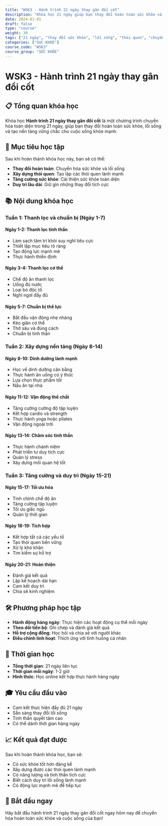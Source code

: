 ```yaml
---
title: "WSK3 - Hành trình 21 ngày thay gân đổi cốt"
description: "Khóa học 21 ngày giúp bạn thay đổi hoàn toàn sức khỏe và lối sống"
date: 2024-01-01
draft: false
type: "course"
weight: 30
tags: ["21 ngày", "thay đổi sức khỏe", "lối sống", "thói quen", "chuyển hóa"]
categories: ["SUC-KHOE"]
course_code: "WSK3"
course_group: "SỨC KHỎE"
---
```


# WSK3 - Hành trình 21 ngày thay gân đổi cốt

## 📋 Tổng quan khóa học

Khóa học **Hành trình 21 ngày thay gân đổi cốt** là một chương trình chuyển hóa toàn diện trong 21 ngày, giúp bạn thay đổi hoàn toàn sức khỏe, lối sống và tạo nền tảng vững chắc cho cuộc sống khỏe mạnh.

## 🎯 Mục tiêu học tập

Sau khi hoàn thành khóa học này, bạn sẽ có thể:

- **Thay đổi hoàn toàn**: Chuyển hóa sức khỏe và lối sống
- **Xây dựng thói quen**: Tạo lập các thói quen lành mạnh
- **Tăng cường sức khỏe**: Cải thiện sức khỏe toàn diện
- **Duy trì lâu dài**: Giữ gìn những thay đổi tích cực

## 📚 Nội dung khóa học

### Tuần 1: Thanh lọc và chuẩn bị (Ngày 1-7)

#### Ngày 1-2: Thanh lọc tinh thần
- Làm sạch tâm trí khỏi suy nghĩ tiêu cực
- Thiết lập mục tiêu rõ ràng
- Tạo động lực mạnh mẽ
- Thực hành thiền định

#### Ngày 3-4: Thanh lọc cơ thể
- Chế độ ăn thanh lọc
- Uống đủ nước
- Loại bỏ độc tố
- Nghỉ ngơi đầy đủ

#### Ngày 5-7: Chuẩn bị thể lực
- Bắt đầu vận động nhẹ nhàng
- Kéo giãn cơ thể
- Thở sâu và đúng cách
- Chuẩn bị tinh thần

### Tuần 2: Xây dựng nền tảng (Ngày 8-14)

#### Ngày 8-10: Dinh dưỡng lành mạnh
- Học về dinh dưỡng cân bằng
- Thực hành ăn uống có ý thức
- Lựa chọn thực phẩm tốt
- Nấu ăn tại nhà

#### Ngày 11-12: Vận động thể chất
- Tăng cường cường độ tập luyện
- Kết hợp cardio và strength
- Thực hành yoga hoặc pilates
- Vận động ngoài trời

#### Ngày 13-14: Chăm sóc tinh thần
- Thực hành chánh niệm
- Phát triển tư duy tích cực
- Quản lý stress
- Xây dựng mối quan hệ tốt

### Tuần 3: Tăng cường và duy trì (Ngày 15-21)

#### Ngày 15-17: Tối ưu hóa
- Tinh chỉnh chế độ ăn
- Tăng cường tập luyện
- Tối ưu giấc ngủ
- Quản lý thời gian

#### Ngày 18-19: Tích hợp
- Kết hợp tất cả các yếu tố
- Tạo thói quen bền vững
- Xử lý khó khăn
- Tìm kiếm sự hỗ trợ

#### Ngày 20-21: Hoàn thiện
- Đánh giá kết quả
- Lập kế hoạch dài hạn
- Cam kết duy trì
- Chia sẻ kinh nghiệm

## 🛠️ Phương pháp học tập

- **Hành động hàng ngày**: Thực hiện các hoạt động cụ thể mỗi ngày
- **Theo dõi tiến bộ**: Ghi chép và đánh giá kết quả
- **Hỗ trợ cộng đồng**: Học hỏi và chia sẻ với người khác
- **Điều chỉnh linh hoạt**: Thích ứng với tình huống cá nhân

## 📅 Thời gian học

- **Tổng thời gian**: 21 ngày liên tục
- **Thời gian mỗi ngày**: 1-2 giờ
- **Hình thức**: Học online kết hợp thực hành hàng ngày

## 🎓 Yêu cầu đầu vào

- Cam kết thực hiện đầy đủ 21 ngày
- Sẵn sàng thay đổi lối sống
- Tinh thần quyết tâm cao
- Có thể dành thời gian hàng ngày

## 📈 Kết quả đạt được

Sau khi hoàn thành khóa học, bạn sẽ:

- Có sức khỏe tốt hơn đáng kể
- Xây dựng được các thói quen lành mạnh
- Có năng lượng và tinh thần tích cực
- Biết cách duy trì lối sống lành mạnh
- Có động lực mạnh mẽ để tiếp tục

## 🚀 Bắt đầu ngay

Hãy bắt đầu hành trình 21 ngày thay gân đổi cốt ngay hôm nay để chuyển hóa hoàn toàn sức khỏe và cuộc sống của bạn!
